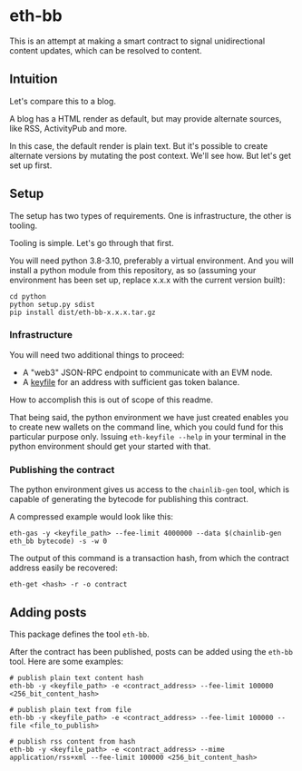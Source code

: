 # eth-bb

This is an attempt at making a smart contract to signal unidirectional content updates, which can be resolved to content.


## Intuition

Let's compare this to a blog.

A blog has a HTML render as default, but may provide alternate sources, like RSS, ActivityPub and more.

In this case, the default render is plain text. But it's possible to create alternate versions by mutating the post context. We'll see how. But let's get set up first.


## Setup

The setup has two types of requirements. One is infrastructure, the other is tooling.

Tooling is simple. Let's go through that first.

You will need python 3.8-3.10, preferably a virtual environment. And you will install a python module from this repository, as so (assuming your environment has been set up, replace x.x.x with the current version built):

```
cd python
python setup.py sdist
pip install dist/eth-bb-x.x.x.tar.gz
```

### Infrastructure

You will need two additional things to proceed:

- A "web3" JSON-RPC endpoint to communicate with an EVM node.
- A [keyfile](https://github.com/ethereum/wiki/wiki/Web3-Secret-Storage-Definition) for an address with sufficient gas token balance.

How to accomplish this is out of scope of this readme.

That being said, the python environment we have just created enables you to create new wallets on the command line, which you could fund for this particular purpose only. Issuing `eth-keyfile --help` in your terminal in the python environment should get your started with that.


### Publishing the contract

The python environment gives us access to the `chainlib-gen` tool, which is capable of generating the bytecode for publishing this contract.

A compressed example would look like this:

```
eth-gas -y <keyfile_path> --fee-limit 4000000 --data $(chainlib-gen eth_bb bytecode) -s -w 0
```

The output of this command is a transaction hash, from which the contract address easily be recovered:

```
eth-get <hash> -r -o contract
```


## Adding posts

This package defines the tool `eth-bb`. 

After the contract has been published, posts can be added using the `eth-bb` tool. Here are some examples:

```
# publish plain text content hash
eth-bb -y <keyfile_path> -e <contract_address> --fee-limit 100000 <256_bit_content_hash>

# publish plain text from file
eth-bb -y <keyfile_path> -e <contract_address> --fee-limit 100000 --file <file_to_publish>

# publish rss content from hash 
eth-bb -y <keyfile_path> -e <contract_address> --mime application/rss+xml --fee-limit 100000 <256_bit_content_hash>
```
